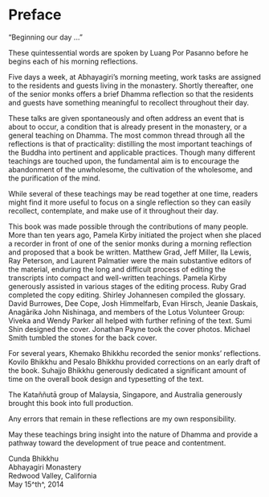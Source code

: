 # Preface

“Beginning our day ...”

These quintessential words are spoken by Luang Por Pasanno before he
begins each of his morning reflections.

Five days a week, at Abhayagiri’s morning meeting, work tasks are
assigned to the residents and guests living in the monastery. Shortly
thereafter, one of the senior monks offers a brief Dhamma reflection so
that the residents and guests have something meaningful to recollect
throughout their day.

These talks are given spontaneously and often address an event that is
about to occur, a condition that is already present in the monastery, or
a general teaching on Dhamma. The most common thread through all the
reflections is that of practicality: distilling the most important
teachings of the Buddha into pertinent and applicable practices. Though
many different teachings are touched upon, the fundamental aim is to
encourage the abandonment of the unwholesome, the cultivation of the
wholesome, and the purification of the mind.

While several of these teachings may be read together at one time,
readers might find it more useful to focus on a single reflection so
they can easily recollect, contemplate, and make use of it throughout
their day.

This book was made possible through the contributions of many people.
More than ten years ago, Pamela Kirby initiated the project when she
placed a recorder in front of one of the senior monks during a morning
reflection and proposed that a book be written. Matthew Grad, Jeff
Miller, Ila Lewis, Ray Peterson, and Laurent Palmatier were the main
substantive editors of the material, enduring the long and difficult
process of editing the transcripts into compact and well-written
teachings. Pamela Kirby generously assisted in various stages of the
editing process. Ruby Grad completed the copy editing. Shirley
Johannesen compiled the glossary.  David Burrowes, Dee Cope, Josh
Himmelfarb, Evan Hirsch, Jeanie Daskais, Anagārika John Nishinaga, and
members of the Lotus Volunteer Group: Viveka and Wendy Parker all helped
with further refining of the text.  Sumi Shin designed the cover.
Jonathan Payne took the cover photos. Michael Smith tumbled the stones
for the back cover.

For several years, Khemako Bhikkhu recorded the senior monks’
reflections. Kovilo Bhikkhu and Pesalo Bhikkhu provided corrections on
an early draft of the book. Suhajjo Bhikkhu generously dedicated a
significant amount of time on the overall book design and typesetting of
the text.

The Kataññutā group of Malaysia, Singapore, and Australia generously
brought this book into full production.

Any errors that remain in these reflections are my own responsibility.

May these teachings bring insight into the nature of Dhamma and provide
a pathway toward the development of true peace and contentment.

Cunda Bhikkhu\
Abhayagiri Monastery\
Redwood Valley, California\
May 15^th^, 2014

